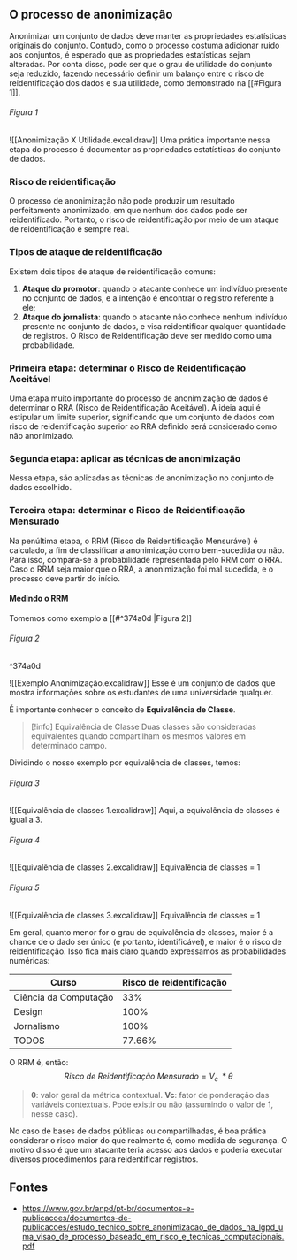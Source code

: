 ## O processo de anonimização
Anonimizar um conjunto de dados deve manter as propriedades estatísticas originais do conjunto. Contudo, como o processo costuma adicionar ruído aos conjuntos, é esperado que as propriedades estatísticas sejam alteradas. Por conta disso, pode ser que o grau de utilidade do conjunto seja reduzido, fazendo necessário definir um balanço entre o risco de reidentificação dos dados e sua utilidade, como demonstrado na [[#Figura 1]].
###### Figura 1
![[Anonimização X Utilidade.excalidraw]]
Uma prática importante nessa etapa do processo é documentar as propriedades estatísticas do conjunto de dados.
### Risco de reidentificação
O processo de anonimização não pode produzir um resultado perfeitamente anonimizado, em que nenhum dos dados pode ser reidentificado. Portanto, o risco de reidentificação por meio de um ataque de reidentificação é sempre real.
### Tipos de ataque de reidentificação
Existem dois tipos de ataque de reidentificação comuns:
1. **Ataque do promotor**: quando o atacante conhece um indivíduo presente no conjunto de dados, e a intenção é encontrar o registro referente a ele;
2. **Ataque do jornalista**: quando o atacante não conhece nenhum indivíduo presente no conjunto de dados, e visa reidentificar qualquer quantidade de registros.
O Risco de Reidentificação deve ser medido como uma probabilidade.
### Primeira etapa: determinar o Risco de Reidentificação Aceitável
Uma etapa muito importante do processo de anonimização de dados é determinar o RRA (Risco de Reidentificação Aceitável).
A ideia aqui é estipular um limite superior, significando que um conjunto de dados com risco de reidentificação superior ao RRA definido será considerado como não anonimizado.
### Segunda etapa: aplicar as técnicas de anonimização
Nessa etapa, são aplicadas as técnicas de anonimização no conjunto de dados escolhido.
### Terceira etapa: determinar o Risco de Reidentificação Mensurado
Na penúltima etapa, o RRM (Risco de Reidentificação Mensurável) é calculado, a fim de classificar a anonimização como bem-sucedida ou não. Para isso, compara-se a probabilidade representada pelo RRM com o RRA.
Caso o RRM seja maior que o RRA, a anonimização foi mal sucedida, e o processo deve partir do início.
#### Medindo o RRM
Tomemos como exemplo a [[#^374a0d |Figura 2]]
###### Figura 2
^374a0d

![[Exemplo Anonimização.excalidraw]]
Esse é um conjunto de dados que mostra informações sobre os estudantes de uma universidade qualquer.

É importante conhecer o conceito de **Equivalência de Classe**.
> [!info] Equivalência de Classe
> Duas classes são consideradas equivalentes quando compartilham os mesmos valores em determinado campo.

Dividindo o nosso exemplo por equivalência de classes, temos:
###### Figura 3
![[Equivalência de classes 1.excalidraw]]
Aqui, a equivalência de classes é igual a 3.
###### Figura 4
![[Equivalência de classes 2.excalidraw]]
Equivalência de classes = 1
###### Figura 5
![[Equivalência de classes 3.excalidraw]]
Equivalência de classes = 1

Em geral, quanto menor for o grau de equivalência de classes, maior é a chance de o dado ser único (e portanto, identificável), e maior é o risco de reidentificação. Isso fica mais claro quando expressamos as probabilidades numéricas:

| Curso                 | Risco de reidentificação |
| --------------------- | ------------------------ |
| Ciência da Computação | 33%                      |
| Design                | 100%                     |
| Jornalismo            | 100%                     |
| TODOS                 | 77.66%                   |
O RRM é, então:
$$Risco\ de\ Reidentificação\ Mensurado=V_c\ * \theta$$
> **θ**: valor geral da métrica contextual.
> **Vc**: fator de ponderação das variáveis contextuais. Pode existir ou não (assumindo o valor de 1, nesse caso).

No caso de bases de dados públicas ou compartilhadas, é boa prática considerar o risco maior do que realmente é, como medida de segurança. O motivo disso é que um atacante teria acesso aos dados e poderia executar diversos procedimentos para reidentificar registros.
## Fontes
* https://www.gov.br/anpd/pt-br/documentos-e-publicacoes/documentos-de-publicacoes/estudo_tecnico_sobre_anonimizacao_de_dados_na_lgpd_uma_visao_de_processo_baseado_em_risco_e_tecnicas_computacionais.pdf